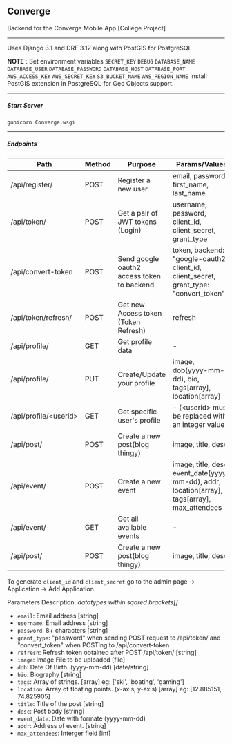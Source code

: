 ## Converge

Backend for the Converge Mobile App [College Project]

- - - 
Uses Django 3.1 and DRF 3.12 along with PostGIS for PostgreSQL

**NOTE** : Set environment variables `SECRET_KEY` `DEBUG` `DATABASE_NAME` `DATABASE_USER` `DATABASE_PASSWORD` `DATABASE_HOST` `DATABASE_PORT` `AWS_ACCESS_KEY` `AWS_SECRET_KEY` `S3_BUCKET_NAME` `AWS_REGION_NAME` 
Install PostGIS extension in PostgreSQL for Geo Objects support.

- - - 
##### Start Server
`gunicorn Converge.wsgi`

- - - 

##### Endpoints

| Path                	| Method 	| Purpose                              	| Params/Values                                      	|
|---------------------	|--------	|--------------------------------------	|----------------------------------------------------	|
| /api/register/      	| POST   	| Register a new user                  	| email, password, first_name, last_name             	|
| /api/token/         	| POST   	| Get a pair of JWT tokens (Login)     	| username, password, client_id, client_secret, grant_type  |
| /api/convert-token    | POST      | Send google oauth2 access token to backend | token, backend: "google-oauth2", client_id, client_secret, grant_type: "convert_token"   |
| /api/token/refresh/ 	| POST   	| Get new Access token (Token Refresh) 	| refresh                                            	|
| /api/profile/       	| GET    	| Get profile data       	            | -                                                  	|
| /api/profile/       	| PUT   	| Create/Update your profile            | image, dob(yyyy-mm-dd), bio, tags[array<str>], location[array<float>] 	|
| /api/profile/\<userid\> | GET    	| Get specific user's profile           | - (\<userid\> must be replaced with an integer value) |
| /api/post/          	| POST   	| Create a new post(blog thingy)       	| image, title, desc                                 	|
| /api/event/          	| POST   	| Create a new event                   	| image, title, desc, event_date(yyyy-mm-dd), addr, location[array<float>], tags[array<str>], max_attendees | 
| /api/event/          	| GET   	| Get all available events              | -                                                     | 
| /api/post/          	| POST   	| Create a new post(blog thingy)       	| image, title, desc                                 	|

To generate `client_id` and `client_secret` go to the admin page -> Application -> Add Application

Parameters Description: _datatypes within sqared brackets[]_
+ `email`: Email address [string]
+ `username`: Email address [string]
+ `password`: 8+ characters [string]
+ `grant_type`: "password" when sending POST request to /api/token/ and "convert_token" when POSTing to /api/convert-token
+ `refresh`: Refresh token obtained after POST /api/token/ [string]
+ `image`: Image File to be uploaded [file]
+ `dob`: Date Of Birth. (yyyy-mm-dd) [date/string]
+ `bio`: Biography [string]
+ `tags`: Array of strings. [array<string>] eg: ['ski', 'boating', 'gaming']
+ `location`: Array of floating points. (x-axis, y-axis) [array<float>] eg: [12.885151, 74.825905]
+ `title`: Title of the post [string]
+ `desc`: Post body [string]
+ `event_date`: Date with formate (yyyy-mm-dd)
+ `addr`: Address of event. [string]
+ `max_attendees`: Interger field [int]
